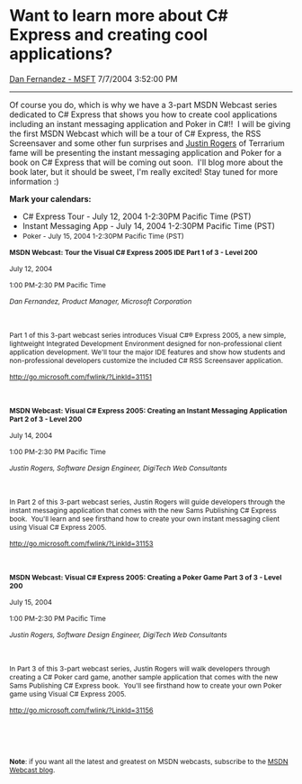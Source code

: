 <div id="page">

# Want to learn more about C\# Express and creating cool applications?

[Dan Fernandez -
MSFT](https://social.msdn.microsoft.com/profile/Dan%20Fernandez%20-%20MSFT)
7/7/2004 3:52:00 PM

-----

<div id="content">

Of course you do, which is why we have a 3-part MSDN Webcast series
dedicated to C\# Express that shows you how to create cool applications
including an instant messaging application and Poker in C\#\!\!  I will
be giving the first MSDN Webcast which will be a tour of C\# Express,
the RSS Screensaver and some other fun surprises and [Justin
Rogers](http://weblogs.asp.net/justin_rogers/) of Terrarium fame will be
presenting the instant messaging application and Poker for a book on C\#
Express that will be coming out soon.  I'll blog more about the book
later, but it should be sweet, I'm really excited\! Stay tuned for more
information :) 

**Mark your calendars:**  

  - C\# Express Tour - July 12, 2004 1-2:30PM Pacific Time (PST)
  - Instant Messaging App - July 14, 2004 1-2:30PM Pacific Time (PST)
  - <span style="FONT-SIZE: 9pt">Poker - July 15, 2004 1-2:30PM Pacific
    Time (PST)</span>

**<span style="FONT-SIZE: 9pt">MSDN
Webcast</span><span style="FONT-SIZE: 9pt">: Tour the Visual C\# Express
2005 IDE Part 1 of 3 - Level 200</span>**

<span style="FONT-SIZE: 9pt">July 12, 2004</span>

<span style="FONT-SIZE: 9pt">1:00 PM-2:30 PM Pacific Time </span>

*<span style="FONT-SIZE: 9pt">Dan
Fernandez</span><span style="FONT-SIZE: 9pt">, Product Manager,
Microsoft Corporation</span>*

<span style="FONT-SIZE: 9pt"></span>

 

<span style="FONT-SIZE: 9pt">Part 1 of this 3-part webcast series
introduces Visual C\#® Express 2005, a new simple, lightweight
Integrated Development Environment designed for non-professional client
application development. We'll tour the major IDE features and show how
students and non-professional developers customize the included C\# RSS
Screensaver
application.</span>

<span style="FONT-SIZE: 9pt">[<span style="mso-bidi-font-size: 10.0pt">http://go.microsoft.com/fwlink/?LinkId=31151</span>](http://go.microsoft.com/fwlink/?LinkId=31151 "http://go.microsoft.com/fwlink/?LinkId=31151")
</span>

<span style="FONT-SIZE: 9pt"></span> 

<span style="FONT-SIZE: 9pt"> </span>

**<span style="FONT-SIZE: 9pt">MSDN
Webcast</span><span style="FONT-SIZE: 9pt">: Visual C\# Express 2005:
Creating an Instant Messaging Application Part 2 of 3 - Level
200</span>**

<span style="FONT-SIZE: 9pt">July 14, 2004</span>

<span style="FONT-SIZE: 9pt">1:00 PM-2:30 PM Pacific Time </span>

*<span style="FONT-SIZE: 9pt">Justin Rogers, Software Design Engineer,
DigiTech Web Consultants</span>*

<span style="FONT-SIZE: 9pt"></span>

 

<span style="FONT-SIZE: 9pt">In Part 2 of this 3-part webcast series,
Justin Rogers will guide developers through the instant messaging
application that comes with the new Sams Publishing C\# Express book. 
You'll learn and see firsthand how to create your own instant messaging
client using Visual C\# Express
2005.</span>

<span style="FONT-SIZE: 9pt">[<span style="mso-bidi-font-size: 10.0pt">http://go.microsoft.com/fwlink/?LinkId=31153</span>](http://go.microsoft.com/fwlink/?LinkId=31153 "http://go.microsoft.com/fwlink/?LinkId=31153")
</span>

<span style="FONT-SIZE: 9pt"></span> 

<span style="FONT-SIZE: 9pt"> </span>

**<span style="FONT-SIZE: 9pt">MSDN
Webcast</span><span style="FONT-SIZE: 9pt">: Visual C\# Express 2005:
Creating a Poker Game Part 3 of 3 - Level 200</span>**

<span style="FONT-SIZE: 9pt">July 15, 2004</span>

<span style="FONT-SIZE: 9pt">1:00 PM-2:30 PM Pacific Time </span>

*<span style="FONT-SIZE: 9pt">Justin Rogers, Software Design Engineer,
DigiTech Web Consultants</span>*

<span style="FONT-SIZE: 9pt"></span>

 

<span style="FONT-SIZE: 9pt">In Part 3 of this 3-part webcast series,
Justin Rogers will walk developers through creating a C\# Poker card
game, another sample application that comes with the new Sams Publishing
C\# Express book.  You'll see firsthand how to create your own Poker
game using Visual C\# Express
2005.</span>

<span style="FONT-SIZE: 9pt">[<span style="mso-bidi-font-size: 10.0pt">http://go.microsoft.com/fwlink/?LinkId=31156</span>](http://go.microsoft.com/fwlink/?LinkId=31156 "http://go.microsoft.com/fwlink/?LinkId=31156")
</span>

<span style="FONT-SIZE: 9pt"></span> 

<span style="FONT-SIZE: 9pt"></span> 

<span style="FONT-SIZE: 9pt">**Note**: if you want all the latest and
greatest on MSDN webcasts, subscribe to the [MSDN Webcast
blog](http://blogs.msdn.com/msdnwebcasts/).</span>

</div>

</div>
